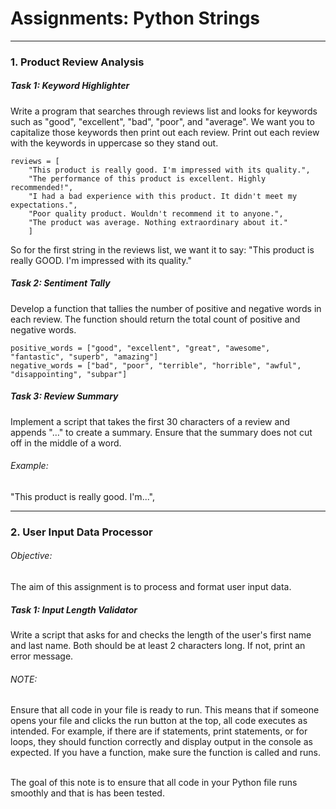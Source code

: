 <h1>Assignments: Python Strings</h1>
<hr>

<h3>1. Product Review Analysis</h3>

<h5>Task 1: Keyword Highlighter</h5>

Write a program that searches through reviews list and looks for keywords such as "good", "excellent", "bad", "poor", and "average". We want you to capitalize those keywords then print out each review. Print out each review with the keywords in uppercase so they stand out.

```
reviews = [
    "This product is really good. I'm impressed with its quality.",
    "The performance of this product is excellent. Highly recommended!",
    "I had a bad experience with this product. It didn't meet my expectations.",
    "Poor quality product. Wouldn't recommend it to anyone.",
    "The product was average. Nothing extraordinary about it."
    ]
```
So for the first string in the reviews list, we want it to say: "This product is really GOOD. I'm impressed with its quality."

<h5>Task 2: Sentiment Tally</h5>

Develop a function that tallies the number of positive and negative words in each review.  The function should return the total count of positive and negative words.

```
positive_words = ["good", "excellent", "great", "awesome", "fantastic", "superb", "amazing"]
negative_words = ["bad", "poor", "terrible", "horrible", "awful", "disappointing", "subpar"]
```

<h5>Task 3: Review Summary</h5>

Implement a script that takes the first 30 characters of a review and appends "…" to create a summary. Ensure that the summary does not cut off in the middle of a word.

<h6>Example:</h6> "This product is really good. I'm...",
<hr>

<h3>2. User Input Data Processor</h3>

<h6>Objective:</h6> The aim of this assignment is to process and format user input data.

<h5>Task 1: Input Length Validator</h5>
 Write a script that asks for and checks the length of the user's first name and last name. Both should be at least 2 characters long. If not, print an error message.

 <h6>NOTE:</h6> 
 Ensure that all code in your file is ready to run. This means that if someone opens your file and clicks the run button at the top, all code executes as intended. For example, if there are if statements, print statements, or for loops, they should function correctly and display output in the console as expected. If you have a function, make sure the function is called and runs.
<br><br>

The goal of this note is to ensure that all code in your Python file runs smoothly and that is has been tested.